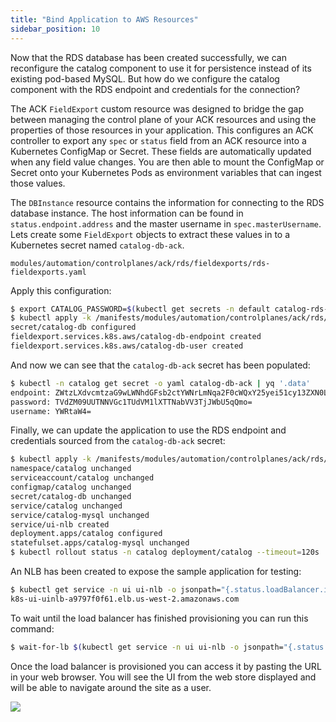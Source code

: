 ```yaml
---
title: "Bind Application to AWS Resources"
sidebar_position: 10
---
```


Now that the RDS database has been created successfully, we can reconfigure the catalog component to use it for persistence instead of its existing pod-based MySQL. But how do we configure the catalog component with the RDS endpoint and credentials for the connection?

The ACK `FieldExport` custom resource was designed to bridge the gap between managing the control plane of your ACK resources and using the properties of those resources in your application. This configures an ACK controller to export any `spec` or `status` field from an ACK resource into a Kubernetes ConfigMap or Secret. These fields are automatically updated when any field value changes. You are then able to mount the ConfigMap or Secret onto your Kubernetes Pods as environment variables that can ingest those values.

The `DBInstance` resource contains the information for connecting to the RDS database instance. The host information can be found in `status.endpoint.address` and the master username  in `spec.masterUsername`. Lets create some `FieldExport` objects to extract these values in to a Kubernetes secret named `catalog-db-ack`.

```file
modules/automation/controlplanes/ack/rds/fieldexports/rds-fieldexports.yaml
```

Apply this configuration:

```bash
$ export CATALOG_PASSWORD=$(kubectl get secrets -n default catalog-rds-pw -n catalog -o go-template='{{.data.password|base64decode}}')
$ kubectl apply -k /manifests/modules/automation/controlplanes/ack/rds/fieldexports
secret/catalog-db configured
fieldexport.services.k8s.aws/catalog-db-endpoint created
fieldexport.services.k8s.aws/catalog-db-user created
```

And now we can see that the `catalog-db-ack` secret has been populated:

```bash
$ kubectl -n catalog get secret -o yaml catalog-db-ack | yq '.data'
endpoint: ZWtzLXdvcmtzaG9wLWNhdGFsb2ctYWNrLmNqa2F0cWQxY25yei51cy13ZXN0LTIucmRzLmFtYXpvbmF3cy5jb20=
password: TVdZM09UUTNNVGc1TUdVM1lXTTNabVV3TjJWbU5qQmo=
username: YWRtaW4=
```

Finally, we can update the application to use the RDS endpoint and credentials sourced from the `catalog-db-ack` secret:

```bash
$ kubectl apply -k /manifests/modules/automation/controlplanes/ack/rds/application
namespace/catalog unchanged
serviceaccount/catalog unchanged
configmap/catalog unchanged
secret/catalog-db unchanged
service/catalog unchanged
service/catalog-mysql unchanged
service/ui-nlb created
deployment.apps/catalog configured
statefulset.apps/catalog-mysql unchanged
$ kubectl rollout status -n catalog deployment/catalog --timeout=120s
```

An NLB has been created to expose the sample application for testing:

```bash
$ kubectl get service -n ui ui-nlb -o jsonpath="{.status.loadBalancer.ingress[*].hostname}{'\n'}"
k8s-ui-uinlb-a9797f0f61.elb.us-west-2.amazonaws.com
```

To wait until the load balancer has finished provisioning you can run this command:

```bash timeout=610
$ wait-for-lb $(kubectl get service -n ui ui-nlb -o jsonpath="{.status.loadBalancer.ingress[*].hostname}{'\n'}")
```

Once the load balancer is provisioned you can access it by pasting the URL in your web browser. You will see the UI from the web store displayed and will be able to navigate around the site as a user.

<browser url="http://k8s-ui-uinlb-a9797f0f61.elb.us-west-2.amazonaws.com">
<img src={require('@site/static/img/sample-app-screens/home.png').default}/>
</browser>
